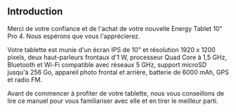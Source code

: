 ## Introduction

Merci de votre confiance et de l'achat de votre nouvelle Energy Tablet 10" Pro 4. Nous espérons que vous l'apprécierez.

Votre tablette est munie d'un écran IPS de 10" et résolution 1920 x 1200 pixels, deux haut-parleurs frontaux d'1 W, processeur Quad Core à 1,5 GHz, Bluetooth et Wi-Fi compatible avec réseaux 5 GHz, support microSD jusqu'à 256 Go, appareil photo frontal et arrière, batterie de 6000 mAh, GPS et radio FM.

Avant de commencer à profiter de votre tablette, nous vous conseillons de lire ce manuel pour vous familiariser avec elle et en tirer le meilleur parti.

